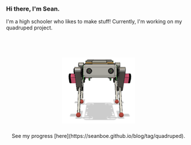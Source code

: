 ### Hi there, I'm Sean.

I'm a high schooler who likes to make stuff! Currently, I'm working on my quadruped project. 

<h1 align="center">
  <br>
  <a href="https://github.com/seanboe/QuadrupedProject"><img src="https://github.com/seanboe/QuadrupedProject/blob/master/images/V1-1Front.png" alt="QuadrupedProject" width="200"></a>
  <br>
</h1>

<center>See my progress [here](https://seanboe.github.io/blog/tag/quadruped).</center>

